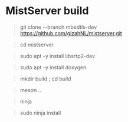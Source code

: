 MistServer build
================

> git clone --branch mbedtls-dev https://github.com/gizahNL/mistserver.git

> cd mistserver

> sudo apt -y install libsrtp2-dev

> sudo apt -y install doxygen

> mkdir build ; cd build

> meson ..

> ninja

> sudo ninja install

